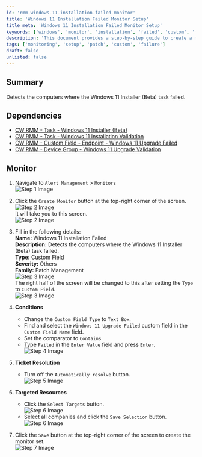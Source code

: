 ```yaml
---
id: 'rmm-windows-11-installation-failed-monitor'
title: 'Windows 11 Installation Failed Monitor Setup'
title_meta: 'Windows 11 Installation Failed Monitor Setup'
keywords: ['windows', 'monitor', 'installation', 'failed', 'custom', 'field', 'patch']
description: 'This document provides a step-by-step guide to create a monitor in ConnectWise RMM that detects computers where the Windows 11 Installer (Beta) task has failed. It includes necessary dependencies and detailed instructions for setup.'
tags: ['monitoring', 'setup', 'patch', 'custom', 'failure']
draft: false
unlisted: false
---
```

## Summary

Detects the computers where the Windows 11 Installer (Beta) task failed.

## Dependencies

- [CW RMM - Task - Windows 11 Installer (Beta)](https://proval.itglue.com/DOC-5078775-15835365) 
- [CW RMM - Task - Windows 11 Installation Validation](https://proval.itglue.com/DOC-5078775-15835248) 
- [CW RMM - Custom Field - Endpoint - Windows 11 Upgrade Failed](https://proval.itglue.com/DOC-5078775-15835400) 
- [CW RMM - Device Group - Windows 11 Upgrade Validation](https://proval.itglue.com/DOC-5078775-15835385)

## Monitor

1. Navigate to `Alert Management` > `Monitors`  
   ![Step 1 Image](..\..\..\static\img\Windows-11-Installation-Failed\image_1.png)

2. Click the `Create Monitor` button at the top-right corner of the screen.  
   ![Step 2 Image](..\..\..\static\img\Windows-11-Installation-Failed\image_2.png)  
   It will take you to this screen.  
   ![Step 2 Image](..\..\..\static\img\Windows-11-Installation-Failed\image_3.png)

3. Fill in the following details:  
   **Name:** Windows 11 Installation Failed  
   **Description:** Detects the computers where the Windows 11 Installer (Beta) task failed.  
   **Type:** Custom Field  
   **Severity:** Others  
   **Family:** Patch Management  
   ![Step 3 Image](..\..\..\static\img\Windows-11-Installation-Failed\image_4.png)  
   The right half of the screen will be changed to this after setting the `Type` to `Custom Field`.  
   ![Step 3 Image](..\..\..\static\img\Windows-11-Installation-Failed\image_5.png)

4. **Conditions**  
   - Change the `Custom Field Type` to `Text Box`.
   - Find and select the `Windows 11 Upgrade Failed` custom field in the `Custom Field Name` field.  
   - Set the comparator to `Contains`
   - Type `Failed` in the `Enter Value` field and press `Enter`.  
   ![Step 4 Image](..\..\..\static\img\Windows-11-Installation-Failed\image_6.png)

5. **Ticket Resolution**  
   - Turn off the `Automatically resolve` button.  
   ![Step 5 Image](..\..\..\static\img\Windows-11-Installation-Failed\image_7.png)

6. **Targeted Resources**  
   - Click the `Select Targets` button.  
   ![Step 6 Image](..\..\..\static\img\Windows-11-Installation-Failed\image_8.png)  
   - Select all companies and click the `Save Selection` button.  
   ![Step 6 Image](..\..\..\static\img\Windows-11-Installation-Failed\image_9.png)

7. Click the `Save` button at the top-right corner of the screen to create the monitor set.  
   ![Step 7 Image](..\..\..\static\img\Windows-11-Installation-Failed\image_10.png)


